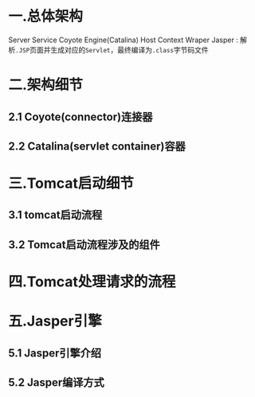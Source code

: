 # 一.总体架构

Server
Service
Coyote
Engine(Catalina)
Host
Context
Wraper
Jasper : 解析`.JSP`页面并生成对应的`Servlet`，最终编译为`.class`字节码文件

# 二.架构细节

## 2.1 Coyote(connector)连接器

## 2.2 Catalina(servlet container)容器


# 三.Tomcat启动细节

## 3.1 tomcat启动流程

## 3.2 Tomcat启动流程涉及的组件

# 四.Tomcat处理请求的流程


# 五.Jasper引擎

## 5.1 Jasper引擎介绍

## 5.2 Jasper编译方式
